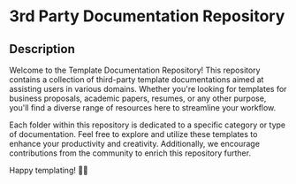 # 3rd Party Documentation Repository

## Description
Welcome to the Template Documentation Repository! This repository contains a collection of third-party template documentations aimed at assisting users in various domains. Whether you're looking for templates for business proposals, academic papers, resumes, or any other purpose, you'll find a diverse range of resources here to streamline your workflow.

Each folder within this repository is dedicated to a specific category or type of documentation. Feel free to explore and utilize these templates to enhance your productivity and creativity. Additionally, we encourage contributions from the community to enrich this repository further.

Happy templating! 📄✨
